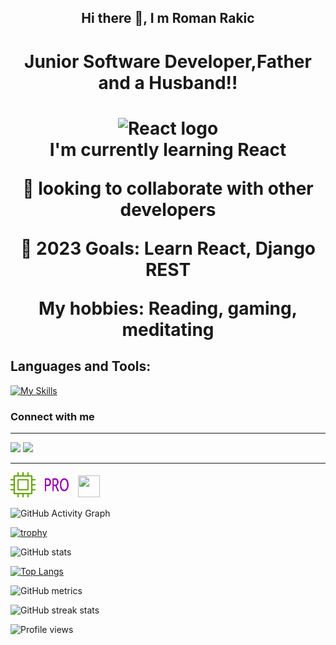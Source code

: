 <h2 align="center"> Hi there 👋, I m Roman Rakic <h2>

  
<h1 align="center"> Junior Software Developer,Father and a  Husband!!<h1>
  
  


<!-- -  I’m currently Learning React 
   <img src="https://user-images.githubusercontent.com/25181517/183897015-94a058a6-b86e-4e42-a37f-bf92061753e5.png" alt="react" width="40" height="40" align="centre"/> -->
  
<p align="center">
  <img src="https://user-images.githubusercontent.com/25181517/183897015-94a058a6-b86e-4e42-a37f-bf92061753e5.png" alt="React logo" width="40" height="40" />
  <br />
  I'm currently learning React
</p> 
<div align="center">
<p>👯  looking to collaborate with other developers</p> 
<p>🥅   2023 Goals: Learn React, Django REST </p> 
<p> My hobbies: Reading, gaming, meditating</p> 

</div>

## Languages and Tools:


[![My Skills](https://skillicons.dev/icons?i=python,js,html,css,github,django,aws)](https://skillicons.dev)



### Connect with me
***
<a href = "https://www.linkedin.com/in/roman-the-dev//"><img src="https://img.icons8.com/fluent/48/000000/linkedin.png"/></a>
<a href = "https://www.instagram.com/romanrakic"><img src="https://img.icons8.com/fluent/48/000000/instagram-new.png"/></a>

***

<a href='https://docs.github.com/en/developers'><img src='https://raw.githubusercontent.com/acervenky/animated-github-badges/master/assets/devbadge.gif' width='40' height='40'></a> <a href='https://github.com/pricing'><img src='https://raw.githubusercontent.com/acervenky/animated-github-badges/master/assets/pro.gif' width='40' height='40'></a> <a href='https://stars.github.com/'><img src='https://raw.githubusercontent.com/acervenky/animated-github-badges/master/assets/
starbadge.gif' width='35' height='35'></a> 

![GitHub Activity Graph](https://activity-graph.herokuapp.com/graph?username=rockroman)

[![trophy](https://github-profile-trophy.vercel.app/?username=rockroman)](https://github.com/ryo-ma/github-profile-trophy)

![GitHub stats](https://github-readme-stats.vercel.app/api?username=rockroman&show_icons=true)

[![Top Langs](https://github-readme-stats.vercel.app/api/top-langs/?username=rockroman)](https://github.com/anuraghazra/github-readme-stats)



![GitHub metrics](https://metrics.lecoq.io/rockroman)

![GitHub streak stats](https://github-readme-streak-stats.herokuapp.com/?user=rockroman)

![Profile views](https://gpvc.arturio.dev/rockroman)
